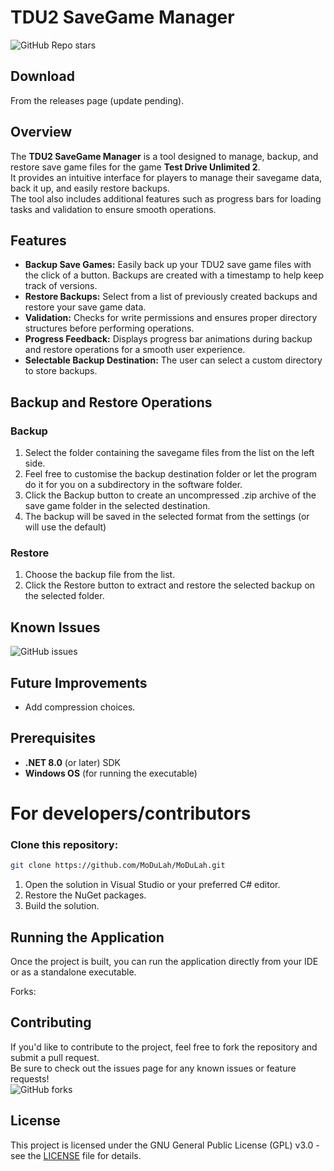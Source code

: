 # TDU2 SaveGame Manager
![GitHub Repo stars](https://img.shields.io/github/stars/MoDuLah/TDU2-SaveGame-Manager)
## Download
From the releases page (update pending). 
## Overview
The **TDU2 SaveGame Manager** is a tool designed to manage, backup, and restore save game files for the game **Test Drive Unlimited 2**.  
It provides an intuitive interface for players to manage their savegame data, back it up, and easily restore backups.  
The tool also includes additional features such as progress bars for loading tasks and validation to ensure smooth operations.  

## Features
- **Backup Save Games:** Easily back up your TDU2 save game files with the click of a button. Backups are created with a timestamp to help keep track of versions.
- **Restore Backups:** Select from a list of previously created backups and restore your save game data.
- **Validation:** Checks for write permissions and ensures proper directory structures before performing operations.
- **Progress Feedback:** Displays progress bar animations during backup and restore operations for a smooth user experience.
- **Selectable Backup Destination:** The user can select a custom directory to store backups.

## Backup and Restore Operations

### Backup
1. Select the folder containing the savegame files from the list on the left side.
2. Feel free to customise the backup destination folder or let the program do it for you on a subdirectory in the software folder.
3. Click the Backup button to create an uncompressed .zip archive of the save game folder in the selected destination.
4. The backup will be saved in the selected format from the settings (or will use the default) 

### Restore
1. Choose the backup file from the list.
2. Click the Restore button to extract and restore the selected backup on the selected folder.

## Known Issues
![GitHub issues](https://img.shields.io/github/issues/MoDuLah/TDU2-SaveGame-Manager)

## Future Improvements
- Add compression choices.


## Prerequisites
- **.NET 8.0** (or later) SDK
- **Windows OS** (for running the executable)

# For developers/contributors
### Clone this repository:
   ```bash
   git clone https://github.com/MoDuLah/MoDuLah.git
   ```
1. Open the solution in Visual Studio or your preferred C# editor.
2. Restore the NuGet packages.
3. Build the solution.

## Running the Application
Once the project is built, you can run the application directly from your IDE or as a standalone executable.

Forks: 
## Contributing
If you'd like to contribute to the project, feel free to fork the repository and submit a pull request.  
Be sure to check out the issues page for any known issues or feature requests!  
![GitHub forks](https://img.shields.io/github/forks/MoDuLah/TDU2-SaveGame-Manager)

## License
This project is licensed under the GNU General Public License (GPL) v3.0 - see the [LICENSE](LICENSE) file for details.
